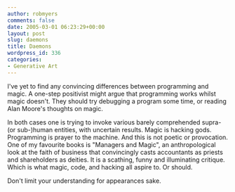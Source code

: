 ```yaml
---
author: robmyers
comments: false
date: 2005-03-01 06:23:29+00:00
layout: post
slug: daemons
title: Daemons
wordpress_id: 336
categories:
- Generative Art
---
```


I've yet to find any convincing differences between programming and magic. A one-step positivist might argue that programming works whilst magic doesn't. They should try debugging a program some time, or reading Alan Moore's thoughts on magic.  
  
In both cases one is trying to invoke various barely comprehended supra-(or sub-)human entities, with uncertain results. Magic is hacking gods. Programming is prayer to the machine. And this is not poetic or provocation. One of my favourite books is "Managers and Magic", an anthropological look at the faith of business that convincingly casts accountants as priests and shareholders as deities. It is a scathing, funny and illuminating critique. Which is what magic, code, and hacking all aspire to. Or should.  
  
Don't limit your understanding for appearances sake. 

  


